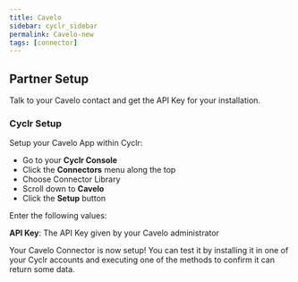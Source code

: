```yaml
---
title: Cavelo
sidebar: cyclr_sidebar
permalink: Cavelo-new
tags: [connector]
---
```


## Partner Setup

Talk to your Cavelo contact and get the API Key for your installation.

### Cyclr Setup

Setup your Cavelo App within Cyclr:

*   Go to your **Cyclr Console**
*   Click the **Connectors** menu along the top
*   Choose Connector Library
*   Scroll down to **Cavelo**
*   Click the **Setup** button

Enter the following values:

**API Key**:  The API Key given by your Cavelo administrator


Your Cavelo Connector is now setup! You can test it by installing it in one of your Cyclr accounts and executing one of the methods to confirm it can return some data.
